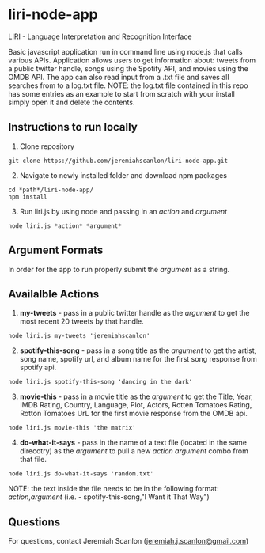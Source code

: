 # liri-node-app
LIRI - Language Interpretation and Recognition Interface

Basic javascript application run in command line using node.js that calls various APIs. Application allows users to get information about: tweets from a public twitter handle, songs using the Spotify API, and movies using the OMDB API. The app can also read input from a .txt file and saves all searches from to a log.txt file. NOTE: the log.txt file contained in this repo has some entries as an example to start from scratch with your install simply open it and delete the contents.
 
## Instructions to run locally 

1) Clone repository 

```
git clone https://github.com/jeremiahscanlon/liri-node-app.git
```

2) Navigate to newly installed folder and download npm packages

```
cd *path*/liri-node-app/
npm install
```

3) Run liri.js by using node and passing in an *action* and *argument*

````
node liri.js *action* *argument*
````

## Argument Formats

In order for the app to run properly submit the *argument* as a string.

## Availalble Actions

1) **my-tweets** - pass in a public twitter handle as the *argument* to get the most recent 20 tweets by that handle.
````
node liri.js my-tweets 'jeremiahscanlon'
````

2) **spotify-this-song** - pass in a song title as the *argument* to get the artist, song name, spotify url, and album name for the first song response from spotify api.

````
node liri.js spotify-this-song 'dancing in the dark'
````

3) **movie-this** - pass in a movie title as the *argument* to get the Title, Year, IMDB Rating, Country, Language, Plot, Actors, Rotten Tomatoes Rating, Rotton Tomatoes UrL for the first movie response from the OMDB api.

````
node liri.js movie-this 'the matrix'
````

4) **do-what-it-says** - pass in the name of a text file (located in the same direcotry) as the *argument* to pull a new *action* *argument* combo from that file.

````
node liri.js do-what-it-says 'random.txt'
````

NOTE: the text inside the file needs to be in the following format: *action*,*argument* (i.e. - spotify-this-song,"I Want it That Way")


## Questions

For questions, contact Jeremiah Scanlon (jeremiah.j.scanlon@gmail.com)
